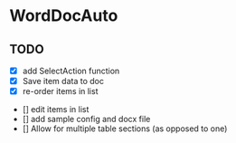 # WordDocAuto

## TODO
- [x] add SelectAction function
- [x] Save item data to doc
- [x] re-order items in list
- [] edit items in list
- [] add sample config and docx file
- [] Allow for multiple table sections (as opposed to one)
